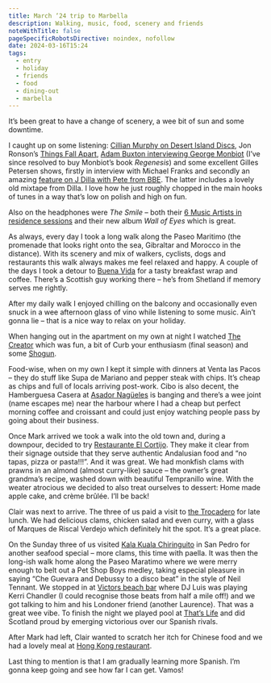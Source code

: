 ```yaml
---
title: March ‘24 trip to Marbella
description: Walking, music, food, scenery and friends
noteWithTitle: false
pageSpecificRobotsDirective: noindex, nofollow
date: 2024-03-16T15:24
tags:
  - entry
  - holiday
  - friends
  - food
  - dining-out
  - marbella
---
```

It’s been great to have a change of scenery, a wee bit of sun and some downtime.

I caught up on some listening: [Cillian Murphy on Desert Island Discs](https://www.bbc.co.uk/programmes/m001w72b), Jon Ronson’s [Things Fall Apart](https://www.bbc.co.uk/sounds/brand/m0011cpr), [Adam Buxton interviewing George Monbiot](https://www.adam-buxton.co.uk/podcasts/rhwkafw2z2x3xe6-6ysb3-pfp9n-6xxa2-jnpn5-2cacw) (I’ve since resolved to buy Monbiot’s book _Regenesis_) and some excellent Gilles Petersen shows, firstly in interview with Michael Franks and secondly an amazing [feature on J Dilla with Pete from BBE](https://www.mixcloud.com/musiclover1980/gilles-peterson-2024-02-10-pete-bbe-on-j-dilla/). The latter includes a lovely old mixtape from Dilla. I love how he just roughly chopped in the main hooks of tunes in a way that’s low on polish and high on fun. 

Also on the headphones were _The Smile_ – both their [6 Music Artists in residence sessions](https://www.bbc.co.uk/programmes/m001whx3) and their new album _Wall of Eyes_ which is great.

As always, every day I took a long walk along the Paseo Maritimo (the promenade that looks right onto the sea, Gibraltar and Morocco in the distance). With its scenery and mix of walkers, cyclists, dogs and restaurants this walk always makes me feel relaxed and happy. A couple of the days I took a detour to [Buena Vida](https://buenavidamarbella.es/) for a tasty breakfast wrap and coffee. There’s a Scottish guy working there – he’s from Shetland if memory serves me rightly.

After my daily walk I enjoyed chilling on the balcony and occasionally even snuck in a wee afternoon glass of vino while listening to some music. Ain’t gonna lie – that is a nice way to relax on your holiday.

When hanging out in the apartment on my own at night I watched [The Creator](https://www.imdb.com/title/tt11858890/) which was fun, a bit of Curb your enthusiasm (final season) and some [Shogun](https://www.imdb.com/title/tt2788316/).

Food-wise, when on my own I kept it simple with dinners at Venta las Pacos – they do stuff like Supa de Mariano and pepper steak with chips. It’s cheap as chips and full of locals arriving post-work. Cibo is also decent, the Hamberguesa Casera at [Asador Nagüeles](https://asadornagueles.com/) is banging and there’s a wee joint (name escapes me) near the harbour where I had a cheap but perfect morning coffee and croissant and could just enjoy watching people pass by going about their business.

Once Mark arrived we took a walk into the old town and, during a downpour, decided to try [Restaurante El Cortijo](https://www.tripadvisor.co.uk/Restaurant_Review-g187439-d1527668-Reviews-Restaurant_El_Cortijo-Marbella_Costa_del_Sol_Province_of_Malaga_Andalucia.html). They make it clear from their signage outside that they serve authentic Andalusian food and “no tapas, pizza or pasta!!!”. And it was great. We had monkfish clams with prawns in an almond (almost curry-like) sauce – the owner’s great grandma’s recipe, washed down with beautiful Tempranillo wine. With the weater atrocious we decided to also treat ourselves to dessert: Home made apple cake, and crème brûlée. I’ll be back!

Clair was next to arrive. The three of us paid a visit to [the Trocadero](https://grupotrocadero.com/en/trocadero-beach/) for late lunch. We had delicious clams, chicken salad and even curry, with a glass of Marques de Riscal Verdejo which definitely hit the spot. It’s a great place.

On the Sunday three of us visited [Kala Kuala Chiringuito](https://kalakalua.com/es) in San Pedro for another seafood special – more clams, this time with paella. It was then the long-ish walk home along the Paseo Maratimo where we were merry enough to belt out a Pet Shop Boys medley, taking especial pleasure in saying “Che Guevara and Debussy to a disco beat” in the style of Neil Tennant. We stopped in at [Victors beach bar](https://www.instagram.com/victors_beach_1978/?hl=en) where DJ Luis was playing Kerri Chandler (I could recognise those beats from half a mile off!) and we got talking to him and his Londoner friend (another Laurence). That was a great wee vibe. To finish the night we played pool at [That’s Life](https://www.instagram.com/thats_life_marbella/) and did Scotland proud by emerging victorious over our Spanish rivals.

After Mark had left, Clair wanted to scratch her itch for Chinese food and we had a lovely meal at [Hong Kong restaurant](https://www.restaurantehk.com/).

Last thing to mention is that I am gradually learning more Spanish. I’m gonna keep going and see how far I can get. Vamos!
